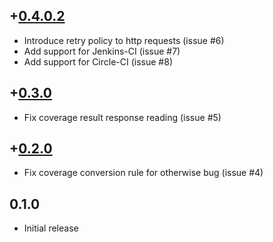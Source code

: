 +[0.4.0.2](https://github.com/guillaume-nargeot/codcov-haskell/issues?q=milestone:v0.4.0.2+is:closed)
-----
* Introduce retry policy to http requests (issue #6)
* Add support for Jenkins-CI (issue #7)
* Add support for Circle-CI (issue #8)

+[0.3.0](https://github.com/guillaume-nargeot/codcov-haskell/issues?q=milestone:v0.3.0+is:closed)
-----
* Fix coverage result response reading (issue #5)

+[0.2.0](https://github.com/guillaume-nargeot/codcov-haskell/issues?q=milestone:v0.2.0+is:closed)
-----
* Fix coverage conversion rule for otherwise bug (issue #4)

0.1.0
-----
* Initial release
